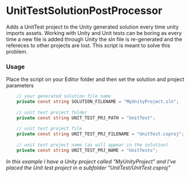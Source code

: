 # UnitTestSolutionPostProcessor
Adds a UnitTest project to the Unity generated solution every time unity imports assets.
Working with Unity and Unit tests can be boring as every time a new file is added through Unity the sln file is re-generated and the refereces to other projects are lost. This script is meant to solve this problem.

### Usage ###

Place the script on your Editor folder and then set the solution and project parameters

```csharp
	// your generated solution file name
	private const string SOLUTION_FILENAME = "MyUnityProject.sln";
	
	// unit test project folder
	private const string UNIT_TEST_PRJ_PATH = "UnitTest";
	
	// unit test project file
	private const string UNIT_TEST_PRJ_FILENAME = "UnitTest.csproj";
	
	// unit test project name (as will appear in the solution)
	private const string UNIT_TEST_PRJ_NAME = "UnitTests";
```
*In this example I have a Unity project called "MyUnityProject" and I've placed the Unit test project in a subfolder "UnitTest/UnitTest.csproj"*
 
